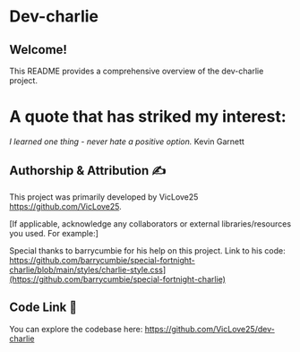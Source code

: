 # Dev-charlie

## Welcome! 

This README provides a comprehensive overview of the dev-charlie project.

# A quote that has striked my interest:

_I learned one thing - never hate a positive option._
Kevin Garnett

## Authorship & Attribution ✍️

This project was primarily developed by VicLove25 https://github.com/VicLove25.

[If applicable, acknowledge any collaborators or external libraries/resources you used. For example:]

Special thanks to barrycumbie for his help on this project.
Link to his code: https://github.com/barrycumbie/special-fortnight-charlie/blob/main/styles/charlie-style.css](https://github.com/barrycumbie/special-fortnight-charlie) 

## Code Link 🔗

You can explore the codebase here: https://github.com/VicLove25/dev-charlie





